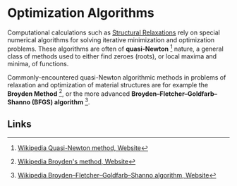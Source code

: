 # Optimization Algorithms

Computational calculations such as [Structural Relaxations](../../workflows/addons/structural-relaxation.md) rely on special numerical algorithms for solving iterative minimization and optimization problems. These algorithms are often of **quasi-Newton** [^1] nature, a general class of methods used to either find zeroes (roots), or local maxima and minima, of functions. 

Commonly-encountered quasi-Newton algorithmic methods in problems of relaxation and optimization of material structures are for example the **Broyden Method** [^2], or the more advanced **Broyden–Fletcher–Goldfarb–Shanno (BFGS) algorithm** [^3].

## Links

[^1]: [Wikipedia Quasi-Newton method, Website](https://en.wikipedia.org/wiki/Quasi-Newton_method)

[^2]: [Wikipedia Broyden's method, Website](https://en.wikipedia.org/wiki/Broyden%27s_method)

[^3]: [Wikipedia Broyden–Fletcher–Goldfarb–Shanno algorithm, Website](https://en.wikipedia.org/wiki/Broyden%E2%80%93Fletcher%E2%80%93Goldfarb%E2%80%93Shanno_algorithm)
